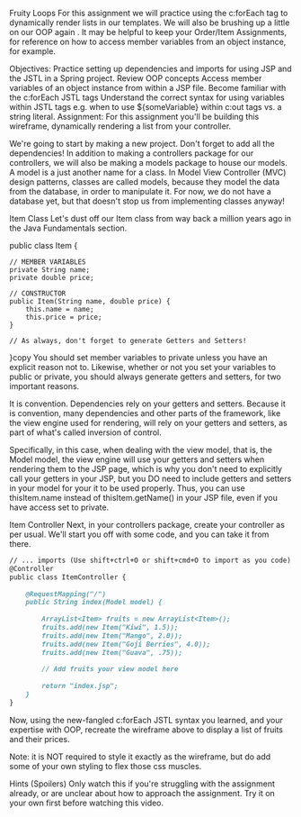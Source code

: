 Fruity Loops
For this assignment we will practice using the c:forEach tag to dynamically render lists in our templates. We will also be brushing up a little on our OOP again . It may be helpful to keep your Order/Item Assignments, for reference on how to access member variables from an object instance, for example.

Objectives:
Practice setting up dependencies and imports for using JSP and the JSTL in a Spring project.
Review OOP concepts
Access member variables of an object instance from within a JSP file.
Become familiar with the c:forEach JSTL tags
Understand the correct syntax for using variables within JSTL tags e.g. when to use ${someVariable} within  c:out tags vs. a string literal.
Assignment:
For this assignment you'll be building this wireframe, dynamically rendering a list from your controller.


We're going to start by making a new project. Don't forget to add all the dependencies! In addition to making a controllers package for our controllers, we will also be making a models package to house our models. A model is a just another name for a class. In Model View Controller (MVC) design patterns, classes are called models, because they model the data from the database, in order to manipulate it. For now, we do not have a database yet, but that doesn't stop us from implementing classes anyway!

Item Class
Let's dust off our Item class from way back a million years ago in the Java Fundamentals section. 

public class Item {
    
    // MEMBER VARIABLES
    private String name;
    private double price;
    
    // CONSTRUCTOR
    public Item(String name, double price) {
        this.name = name;
        this.price = price;
    }
    
    // As always, don't forget to generate Getters and Setters!
}copy
You should set member variables to private unless you have an explicit reason not to. Likewise, whether or not you set your variables to public or private, you should always generate getters and setters, for two important reasons. 

It is convention.
Dependencies rely on your getters and setters.
Because it is convention, many dependencies and other parts of the framework, like the view engine used for rendering, will rely on your getters and setters, as part of what's called inversion of control.

Specifically, in this case, when dealing with the view model, that is, the Model model,  the view engine will use your getters and setters when rendering them to the JSP page, which is why you don't need to explicitly call your getters in your JSP, but you DO need to include getters and setters in your model for your it to be used properly. Thus, you can use thisItem.name instead of  thisItem.getName() in your JSP file, even if you have access set to private.

Item Controller
Next, in your controllers package, create your controller as per usual. We'll start you off with some code, and you can take it from there.

```md
// ... imports (Use shift+ctrl+O or shift+cmd+O to import as you code)
@Controller
public class ItemController {
    
    @RequestMapping("/")
    public String index(Model model) {
        
        ArrayList<Item> fruits = new ArrayList<Item>();
        fruits.add(new Item("Kiwi", 1.5));
        fruits.add(new Item("Mango", 2.0));
        fruits.add(new Item("Goji Berries", 4.0));
        fruits.add(new Item("Guava", .75));
        
        // Add fruits your view model here
        
        return "index.jsp";
    }
}
````
Now, using the new-fangled c:forEach JSTL syntax you learned, and your expertise with OOP, recreate the wireframe above to display a list of fruits and their prices. 

Note: it is NOT required to style it exactly as the wireframe, but do add some of your own styling to flex those css muscles.

Hints (Spoilers)
Only watch this if you're struggling with the assignment already, or are unclear about how to approach the assignment. Try it on your own first before watching this video.


